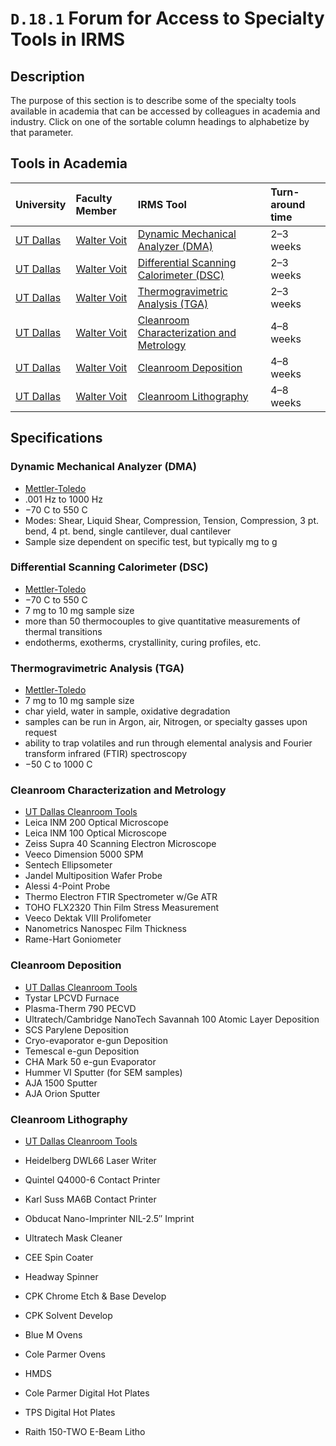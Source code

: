 # `D.18.1` Forum for Access to Specialty Tools in IRMS

## Description

The purpose of this section is to describe some of the specialty tools
available in academia that can be accessed by colleagues in academia and
industry. Click on one of the sortable column headings to alphabetize by that
parameter.

## Tools in Academia

| University                           | Faculty Member                                           | IRMS Tool                                                                             | Turn-around time |
| :----------------------------------- | :------------------------------------------------------- | :------------------------------------------------------------------------------------ | :--------------- |
| [UT Dallas](http://www.utdallas.edu) | [Walter Voit](https://profiles.utdallas.edu/walter.voit) | [Dynamic Mechanical Analyzer (DMA)](#dynamic-mechanical-analyzer-dma)                 | 2–3 weeks        |
| [UT Dallas](http://www.utdallas.edu) | [Walter Voit](https://profiles.utdallas.edu/walter.voit) | [Differential Scanning Calorimeter (DSC)](#differential-scanning-calorimeter-dsc)     | 2–3 weeks        |
| [UT Dallas](http://www.utdallas.edu) | [Walter Voit](https://profiles.utdallas.edu/walter.voit) | [Thermogravimetric Analysis (TGA)](#thermogravimetric-analysis-tga)                   | 2–3 weeks        |
| [UT Dallas](http://www.utdallas.edu) | [Walter Voit](https://profiles.utdallas.edu/walter.voit) | [Cleanroom Characterization and Metrology](#cleanroom-characterization-and-metrology) | 4–8 weeks        |
| [UT Dallas](http://www.utdallas.edu) | [Walter Voit](https://profiles.utdallas.edu/walter.voit) | [Cleanroom Deposition](#cleanroom-deposition)                                         | 4–8 weeks        |
| [UT Dallas](http://www.utdallas.edu) | [Walter Voit](https://profiles.utdallas.edu/walter.voit) | [Cleanroom Lithography](#cleanroom-lithography)                                       | 4–8 weeks        |

## Specifications


### Dynamic Mechanical Analyzer (DMA)

- [Mettler-Toledo](https://www.mt.com/us/en/home/products/Laboratory_Analytics_Browse/TA_Family_Browse/DMA.html)
- .001 Hz to 1000 Hz
- −70 C to 550 C
- Modes: Shear, Liquid Shear, Compression, Tension, Compression, 3 pt. bend, 4 pt. bend, single cantilever, dual cantilever
- Sample size dependent on specific test, but typically mg to g

### Differential Scanning Calorimeter (DSC)

- [Mettler-Toledo](https://www.mt.com/us/en/home/products/Laboratory_Analytics_Browse/TA_Family_Browse/DSC.html)
- −70 C to 550 C
- 7 mg to 10 mg sample size
- more than 50 thermocouples to give quantitative measurements of thermal transitions
- endotherms, exotherms, crystallinity, curing profiles, etc.

### Thermogravimetric Analysis (TGA)

- [Mettler-Toledo](https://www.mt.com/us/en/home/products/Laboratory_Analytics_Browse/TA_Family_Browse/TGA.html)
- 7 mg to 10 mg sample size
- char yield, water in sample, oxidative degradation
- samples can be run in Argon, air, Nitrogen, or specialty gasses upon request
- ability to trap volatiles and run through elemental analysis and Fourier transform infrared (FTIR) spectroscopy
- −50 C to 1000 C

### Cleanroom Characterization and Metrology

- [UT Dallas Cleanroom Tools](https://research.utdallas.edu/cleanroom/tools)
- Leica INM 200 Optical Microscope
- Leica INM 100 Optical Microscope
- Zeiss Supra 40 Scanning Electron Microscope
- Veeco Dimension 5000 SPM
- Sentech Ellipsometer
- Jandel Multiposition Wafer Probe
- Alessi 4-Point Probe
- Thermo Electron FTIR Spectrometer w/Ge ATR
- TOHO FLX2320 Thin Film Stress Measurement
- Veeco Dektak VIII Prolifometer
- Nanometrics Nanospec Film Thickness
- Rame-Hart Goniometer

### Cleanroom Deposition

- [UT Dallas Cleanroom Tools](https://research.utdallas.edu/cleanroom/tools)
- Tystar LPCVD Furnace
- Plasma-Therm 790 PECVD
- Ultratech/Cambridge NanoTech Savannah 100 Atomic Layer Deposition
- SCS Parylene Deposition
- Cryo-evaporator e-gun Deposition
- Temescal e-gun Deposition
- CHA Mark 50 e-gun Evaporator
- Hummer VI Sputter (for SEM samples)
- AJA 1500 Sputter
- AJA Orion Sputter

### Cleanroom Lithography

- [UT Dallas Cleanroom Tools](https://research.utdallas.edu/cleanroom/tools)

- Heidelberg DWL66 Laser Writer
- Quintel Q4000-6 Contact Printer
- Karl Suss MA6B Contact Printer
- Obducat Nano-Imprinter NIL-2.5″ Imprint
- Ultratech Mask Cleaner
- CEE Spin Coater
- Headway Spinner
- CPK Chrome Etch & Base Develop
- CPK Solvent Develop
- Blue M Ovens
- Cole Parmer Ovens
- HMDS
- Cole Parmer Digital Hot Plates
- TPS Digital Hot Plates
- Raith 150-TWO E-Beam Litho
